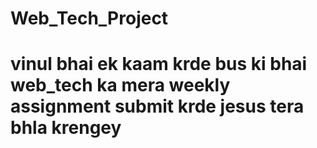 # Web_Tech_Project
# vinul bhai ek kaam krde bus ki bhai web_tech ka mera weekly assignment submit krde jesus tera bhla krengey 
